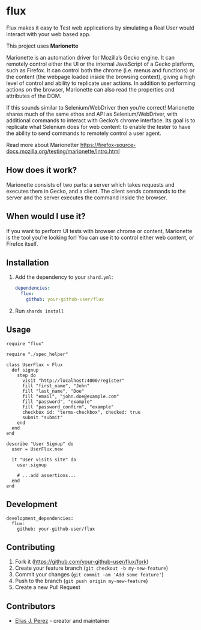 # flux

Flux makes it easy to Test web applications by simulating a Real User would interact with your web based app. 

This project uses **Marionette**

Marionette is an automation driver for Mozilla’s Gecko engine. It can remotely control either the UI or the internal JavaScript of a Gecko platform, such as Firefox. It can control both the chrome (i.e. menus and functions) or the content (the webpage loaded inside the browsing context), giving a high level of control and ability to replicate user actions. In addition to performing actions on the browser, Marionette can also read the properties and attributes of the DOM.

If this sounds similar to Selenium/WebDriver then you’re correct! Marionette shares much of the same ethos and API as Selenium/WebDriver, with additional commands to interact with Gecko’s chrome interface. Its goal is to replicate what Selenium does for web content: to enable the tester to have the ability to send commands to remotely control a user agent.

Read more about Marionetter https://firefox-source-docs.mozilla.org/testing/marionette/Intro.html

## How does it work?

Marionette consists of two parts: a server which takes requests and executes them in Gecko, and a client. The client sends commands to the server and the server executes the command inside the browser.

## When would I use it?

If you want to perform UI tests with browser chrome or content, Marionette is the tool you’re looking for! You can use it to control either web content, or Firefox itself.

## Installation

1. Add the dependency to your `shard.yml`:

   ```yaml
   dependencies:
     flux:
       github: your-github-user/flux
   ```

2. Run `shards install`

## Usage

```crystal
require "flux"
```

```crystal
require "./spec_helper"

class UserFlux < Flux
  def signup
    step do
      visit "http://localhost:4000/register"
      fill "first_name", "John"
      fill "last_name", "Doe"
      fill "email", "john.doe@example.com"
      fill "password", "example"
      fill "password_confirm", "example"
      checkbox id: "terms-checkbox", checked: true
      submit "submit"
    end
  end
end

describe "User Signup" do
  user = UserFlux.new

  it "User visits site" do
    user.signup

    # ...add assertions...
  end
end
```

## Development

```crystal 
development_dependencies:
  flux:
    github: your-github-user/flux
```

## Contributing

1. Fork it (<https://github.com/your-github-user/flux/fork>)
2. Create your feature branch (`git checkout -b my-new-feature`)
3. Commit your changes (`git commit -am 'Add some feature'`)
4. Push to the branch (`git push origin my-new-feature`)
5. Create a new Pull Request

## Contributors

- [Elias J. Perez](https://github.com/your-github-user) - creator and maintainer
